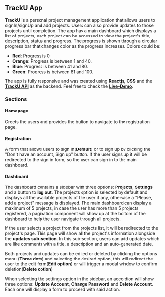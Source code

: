## TrackU App

**TrackU** is a personal project management application that allows users to signIn/signUp and add projects. Users can also provide updates to those projects until completion. The app has a main dashboard which displays a list of projects, each project can be accessed to view the project's title, description, status and progress. The progress is shown through a circular progress bar that changes color as the progress increases. Colors could be:

- **Red**: Progress is 0
- **Orange**: Progress is between 1 and 40.
- **Blue**: Progress is between 41 and 80.
- **Green**: Progress is between 81 and 100.

The app is fully responsive and was created using **Reactjs**, **CSS** and the **[TrackU API](LinkGoesHere)** as the backend. Feel free to check the **[Live-Demo](LinkGoesHere)**.

### Sections

#### Homepage

Greets the users and provides the button to navigate to the registration page.

#### Registration

A form that allows users to sign in(**Default**) or to sign up by clicking the "Don't have an account, Sign up" button.
If the user signs up it will be redirected to the sign in form, so the user can sign in to the main dashboard.

#### Dashboard

The dashboard contains a sidebar with three options: **Projects**, **Settings** and a button to **log out**. The projects option is selected by default and displays all the available projects of the user if any, otherwise a "Please, add a project" message is displayed.
The main dashboard can display a maximum of 5 projects, in case the user has more than 5 projects registered, a pagination component will show up at the bottom of the dashboard to help the user navigate through all projects.

If the user selects a project from the projects list, it will be redirected to the project's page. This page will show all the project's information alongside the **updates sub-section**. In this sub-section, users can add updates which are like comments with a title, a description and an auto-generated date.

Both projects and updates can be edited or deleted by clicking the options menu (**Three dots**) and selecting the desired option, this will redirect the user to the edit form(**Edit option**) or will trigger a modal window to confirm deletion(**Delete option**)

When selecting the settings option in the sidebar, an accordion will show three options: **Update Account**, **Change Password** and **Delete Account**. Each one will display a form to proceed with said action.
